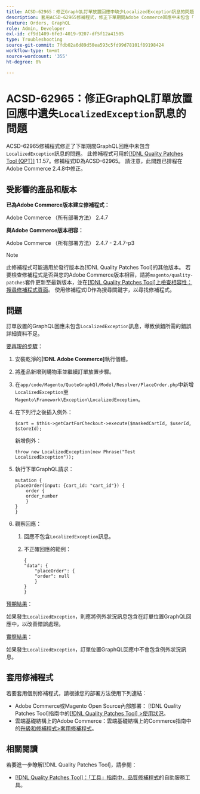 ```yaml
---
title: ACSD-62965：修正GraphQL訂單放置回應中缺少LocalizedException訊息的問題
description: 套用ACSD-62965修補程式，修正下單期間Adobe Commerce回應中未包含「LocalizedException」訊息的GraphQL問題。
feature: Orders, GraphQL
role: Admin, Developer
exl-id: cf9d1409-6fe3-4019-9207-df5f12a41505
type: Troubleshooting
source-git-commit: 7fdb02a6d89d50ea593c5fd99d78101f89198424
workflow-type: tm+mt
source-wordcount: '355'
ht-degree: 0%

---
```


# ACSD-62965：修正GraphQL訂單放置回應中遺失`LocalizedException`訊息的問題

ACSD-62965修補程式修正了下單期間GraphQL回應中未包含`LocalizedException`訊息的問題。 此修補程式可用於[[!DNL Quality Patches Tool (QPT)]](/help/tools/quality-patches-tool/quality-patches-tool-to-self-serve-quality-patches.md) 1.1.57。修補程式ID為ACSD-62965。 請注意，此問題已排程在Adobe Commerce 2.4.8中修正。

## 受影響的產品和版本

**已為Adobe Commerce版本建立修補程式：**

Adobe Commerce （所有部署方法） 2.4.7

**與Adobe Commerce版本相容：**

Adobe Commerce （所有部署方法） 2.4.7 - 2.4.7-p3

>[!NOTE]
>
>此修補程式可能適用於發行版本為[!DNL Quality Patches Tool]的其他版本。 若要檢查修補程式是否與您的Adobe Commerce版本相容，請將`magento/quality-patches`套件更新至最新版本，並在[[!DNL Quality Patches Tool]上檢查相容性：搜尋修補程式頁面](https://experienceleague.adobe.com/tools/commerce-quality-patches/index.html)。 使用修補程式ID作為搜尋關鍵字，以尋找修補程式。

## 問題

訂單放置的GraphQL回應未包含`LocalizedException`訊息，導致偵錯所需的錯誤詳細資料不足。

<u>要再現的步驟</u>：

1. 安裝乾淨的&#x200B;**[!DNL Adobe Commerce]**&#x200B;執行個體。
1. 將產品新增到購物車並繼續訂單放置步驟。
1. 在`app/code/Magento/QuoteGraphQl/Model/Resolver/PlaceOrder.php`中新增`LocalizedException`至`Magento\Framework\Exception\LocalizedException`。
1. 在下列行之後插入例外：

   ```
   $cart = $this->getCartForCheckout->execute($maskedCartId, $userId, $storeId);
   ```

   新增例外：

   ```
   throw new LocalizedException(new Phrase("Test LocalizedException"));
   ```

1. 執行下單GraphQL請求：

   ```
   mutation {
   placeOrder(input: {cart_id: "cart_id"}) {
       order {
       order_number
       }
   }
   }
   ```

1. 觀察回應：
   1. 回應不包含`LocalizedException`訊息。
   1. 不正確回應的範例：

      ```
      {
      "data": {
          "placeOrder": {
          "order": null
          }
      }
      }
      ```

<u>預期結果</u>：

如果發生`LocalizedException`，則應將例外狀況訊息包含在訂單位置GraphQL回應中，以改善錯誤處理。

<u>實際結果</u>：

如果發生`LocalizedException`，訂單位置GraphQL回應中不會包含例外狀況訊息。

## 套用修補程式

若要套用個別修補程式，請根據您的部署方法使用下列連結：

* Adobe Commerce或Magento Open Source內部部署： [!DNL Quality Patches Tool]指南中的[[!DNL Quality Patches Tool] >使用狀況](/help/tools/quality-patches-tool/usage.md)。
* 雲端基礎結構上的Adobe Commerce：雲端基礎結構上的Commerce指南中的[升級和修補程式>套用修補程式](https://experienceleague.adobe.com/docs/commerce-cloud-service/user-guide/develop/upgrade/apply-patches.html)。

## 相關閱讀

若要進一步瞭解[!DNL Quality Patches Tool]，請參閱：

* [[!DNL Quality Patches Tool]：「工具」指南中，品質修補程式](/help/tools/quality-patches-tool/quality-patches-tool-to-self-serve-quality-patches.md)的自助服務工具。
